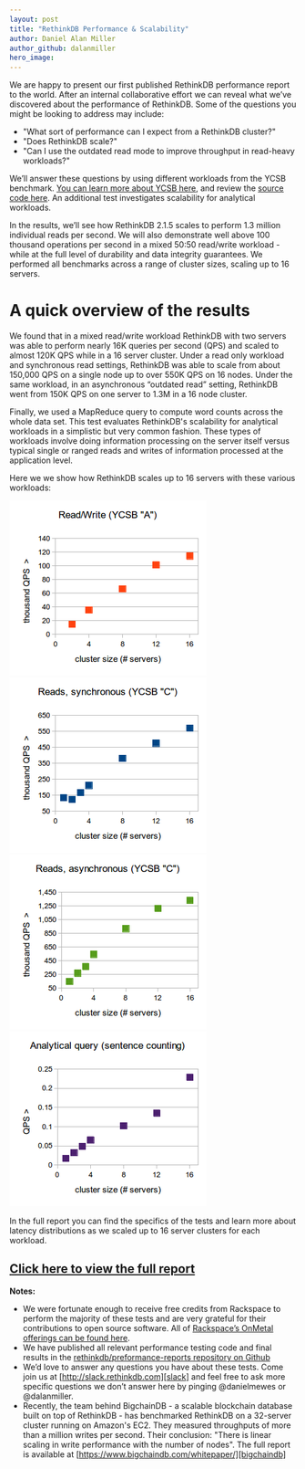 ```yaml
---
layout: post
title: "RethinkDB Performance & Scalability"
author: Daniel Alan Miller
author_github: dalanmiller
hero_image:
---
```


We are happy to present our first published RethinkDB performance report to the world. After an internal collaborative effort we can reveal what we’ve discovered about the performance of RethinkDB. Some of the questions you might be looking to address may include:

* "What sort of performance can I expect from a RethinkDB cluster?"
* "Does RethinkDB scale?"
* "Can I use the outdated read mode to improve throughput in read-heavy workloads?"

We’ll answer these questions by using different workloads from the YCSB benchmark. [You can learn more about YCSB here][ycsb], and review the [source code here][ycsb-fork]. An additional test investigates scalability for analytical workloads.

<!--more-->

In the results, we’ll see how RethinkDB 2.1.5 scales to perform 1.3 million individual reads per second. We will also
demonstrate well above 100 thousand operations per second in a mixed 50:50 read/write workload - while at the full
level of durability and data integrity guarantees. We performed all benchmarks across a range of cluster sizes, scaling
up to 16 servers.


# A quick overview of the results

We found that in a mixed read/write workload RethinkDB with two servers was able to perform nearly 16K queries per second (QPS) and scaled to almost 120K QPS while in a 16 server cluster. Under a read only workload and synchronous read settings, RethinkDB was able to scale from about 150,000 QPS on a single node up to over 550K QPS on 16 nodes. Under the same workload, in an asynchronous “outdated read” setting, RethinkDB went from 150K QPS on one server to 1.3M in a 16 node cluster.

Finally, we used a MapReduce query to compute word counts across the whole data set. This test evaluates RethinkDB's scalability for analytical workloads in a simplistic but very common fashion. These types of workloads involve doing information processing on the server itself versus typical single or ranged reads and writes of information processed at the application level.

Here we we show how RethinkDB scales up to 16 servers with these various workloads:

![Workload A][w-a]
![Workload C Synchronous][w-c-sync]
![Workload C Asynchronous][w-c-async]
![Analytical][analytical]

In the full report you can find the specifics of the tests and learn more about latency distributions as we scaled up to 16 server clusters for each workload.

## [Click here to view the full report][perf-report]

**Notes:**

* We were fortunate enough to receive free credits from Rackspace to perform the majority of these tests and are very grateful for their contributions to open source software. All of [Rackspace’s OnMetal offerings can be found here][rackspace].
* We have published all relevant performance testing code and final results in the [rethinkdb/preformance-reports repository on Github][perf-reports-repo]
* We’d love to answer any questions you have about these tests. Come join us at [http://slack.rethinkdb.com][slack] and feel free to ask more specific questions we don’t answer here by pinging @danielmewes or @dalanmiller.
* Recently, the team behind BigchainDB - a scalable blockchain database built on top of RethinkDB - has benchmarked RethinkDB on a 32-server cluster running on Amazon's EC2. They measured throughputs of  more than a million writes per second. Their conclusion: "There is linear scaling in write performance with the number of nodes". The full report is available at [https://www.bigchaindb.com/whitepaper/][bigchaindb]


[analytical]: /assets/images/posts/2016-03-15-analytical.png
[bigchaindb]: https://www.bigchaindb.com/whitepaper/
[perf-report]: https://rethinkdb.com/docs/performance-reports/2-1-5-performance-report/
[perf-reports-repo]: https://github.com/rethinkdb/performance-reports
[rackspace]: https://www.rackspace.com/cloud/servers/onmetal
[slack]: http://slack.rethinkdb.com
[w-a]: /assets/images/posts/2016-03-15-w-a.png
[w-c-async]: /assets/images/posts/2016-03-15-w-c-async.png
[w-c-sync]: /assets/images/posts/2016-03-15-w-c-sync.png
[ycsb-fork]: https://github.com/rethinkdb/ycsb
[ycsb]: https://labs.yahoo.com/news/yahoo-cloud-serving-benchmark
